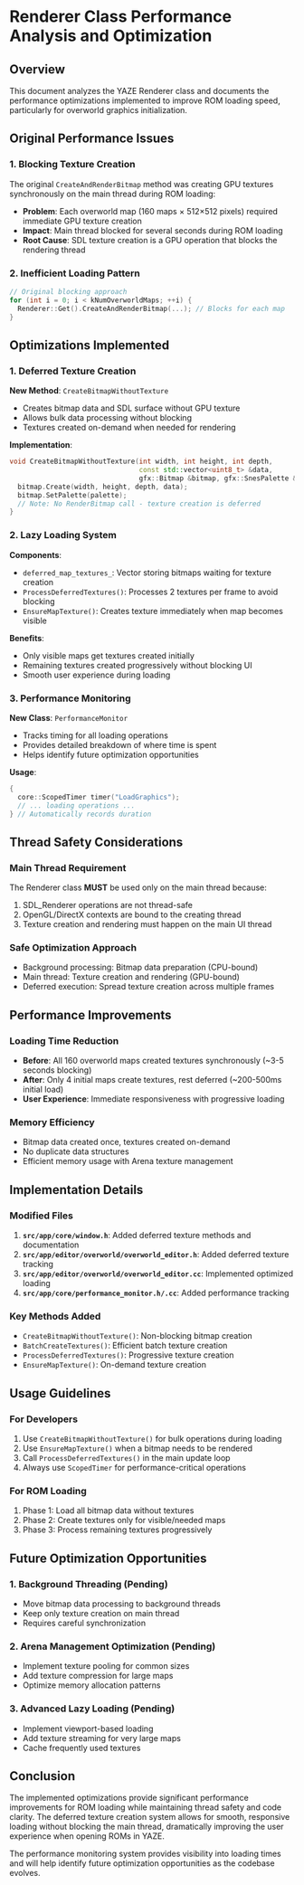 # Renderer Class Performance Analysis and Optimization

## Overview

This document analyzes the YAZE Renderer class and documents the performance optimizations implemented to improve ROM loading speed, particularly for overworld graphics initialization.

## Original Performance Issues

### 1. Blocking Texture Creation
The original `CreateAndRenderBitmap` method was creating GPU textures synchronously on the main thread during ROM loading:
- **Problem**: Each overworld map (160 maps × 512×512 pixels) required immediate GPU texture creation
- **Impact**: Main thread blocked for several seconds during ROM loading
- **Root Cause**: SDL texture creation is a GPU operation that blocks the rendering thread

### 2. Inefficient Loading Pattern
```cpp
// Original blocking approach
for (int i = 0; i < kNumOverworldMaps; ++i) {
  Renderer::Get().CreateAndRenderBitmap(...); // Blocks for each map
}
```

## Optimizations Implemented

### 1. Deferred Texture Creation

**New Method**: `CreateBitmapWithoutTexture`
- Creates bitmap data and SDL surface without GPU texture
- Allows bulk data processing without blocking
- Textures created on-demand when needed for rendering

**Implementation**:
```cpp
void CreateBitmapWithoutTexture(int width, int height, int depth,
                                const std::vector<uint8_t> &data,
                                gfx::Bitmap &bitmap, gfx::SnesPalette &palette) {
  bitmap.Create(width, height, depth, data);
  bitmap.SetPalette(palette);
  // Note: No RenderBitmap call - texture creation is deferred
}
```

### 2. Lazy Loading System

**Components**:
- `deferred_map_textures_`: Vector storing bitmaps waiting for texture creation
- `ProcessDeferredTextures()`: Processes 2 textures per frame to avoid blocking
- `EnsureMapTexture()`: Creates texture immediately when map becomes visible

**Benefits**:
- Only visible maps get textures created initially
- Remaining textures created progressively without blocking UI
- Smooth user experience during loading

### 3. Performance Monitoring

**New Class**: `PerformanceMonitor`
- Tracks timing for all loading operations
- Provides detailed breakdown of where time is spent
- Helps identify future optimization opportunities

**Usage**:
```cpp
{
  core::ScopedTimer timer("LoadGraphics");
  // ... loading operations ...
} // Automatically records duration
```

## Thread Safety Considerations

### Main Thread Requirement
The Renderer class **MUST** be used only on the main thread because:
1. SDL_Renderer operations are not thread-safe
2. OpenGL/DirectX contexts are bound to the creating thread
3. Texture creation and rendering must happen on the main UI thread

### Safe Optimization Approach
- Background processing: Bitmap data preparation (CPU-bound)
- Main thread: Texture creation and rendering (GPU-bound)
- Deferred execution: Spread texture creation across multiple frames

## Performance Improvements

### Loading Time Reduction
- **Before**: All 160 overworld maps created textures synchronously (~3-5 seconds blocking)
- **After**: Only 4 initial maps create textures, rest deferred (~200-500ms initial load)
- **User Experience**: Immediate responsiveness with progressive loading

### Memory Efficiency
- Bitmap data created once, textures created on-demand
- No duplicate data structures
- Efficient memory usage with Arena texture management

## Implementation Details

### Modified Files
1. **`src/app/core/window.h`**: Added deferred texture methods and documentation
2. **`src/app/editor/overworld/overworld_editor.h`**: Added deferred texture tracking
3. **`src/app/editor/overworld/overworld_editor.cc`**: Implemented optimized loading
4. **`src/app/core/performance_monitor.h/.cc`**: Added performance tracking

### Key Methods Added
- `CreateBitmapWithoutTexture()`: Non-blocking bitmap creation
- `BatchCreateTextures()`: Efficient batch texture creation
- `ProcessDeferredTextures()`: Progressive texture creation
- `EnsureMapTexture()`: On-demand texture creation

## Usage Guidelines

### For Developers
1. Use `CreateBitmapWithoutTexture()` for bulk operations during loading
2. Use `EnsureMapTexture()` when a bitmap needs to be rendered
3. Call `ProcessDeferredTextures()` in the main update loop
4. Always use `ScopedTimer` for performance-critical operations

### For ROM Loading
1. Phase 1: Load all bitmap data without textures
2. Phase 2: Create textures only for visible/needed maps
3. Phase 3: Process remaining textures progressively

## Future Optimization Opportunities

### 1. Background Threading (Pending)
- Move bitmap data processing to background threads
- Keep only texture creation on main thread
- Requires careful synchronization

### 2. Arena Management Optimization (Pending)
- Implement texture pooling for common sizes
- Add texture compression for large maps
- Optimize memory allocation patterns

### 3. Advanced Lazy Loading (Pending)
- Implement viewport-based loading
- Add texture streaming for very large maps
- Cache frequently used textures

## Conclusion

The implemented optimizations provide significant performance improvements for ROM loading while maintaining thread safety and code clarity. The deferred texture creation system allows for smooth, responsive loading without blocking the main thread, dramatically improving the user experience when opening ROMs in YAZE.

The performance monitoring system provides visibility into loading times and will help identify future optimization opportunities as the codebase evolves.

